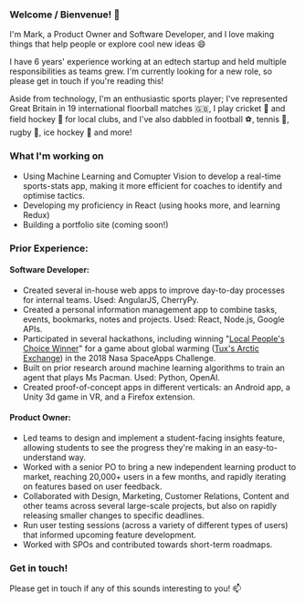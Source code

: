 ### Welcome / Bienvenue! 👋

I'm Mark, a Product Owner and Software Developer, and I love making things that help people or explore cool new ideas 😄

I have 6 years' experience working at an edtech startup and held multiple responsibilities as teams grew. I'm currently looking for a new role, so please get in touch if you're reading this!

Aside from technology, I'm an enthusiastic sports player; I've represented Great Britain in 19 international floorball matches :gb:, I play cricket :cricket_game: and field hockey :field_hockey: for local clubs, and I've also dabbled in football :soccer:, tennis :tennis:, rugby :rugby_football:, ice hockey :ice_hockey: and more!

### What I'm working on
- Using Machine Learning and Comupter Vision to develop a real-time sports-stats app, making it more efficient for coaches to identify and optimise tactics.
- Developing my proficiency in React (using hooks more, and learning Redux) 
- Building a portfolio site (coming soon!)

### Prior Experience:
#### Software Developer:
- Created several in-house web apps to improve day-to-day processes for internal teams. Used: AngularJS, CherryPy.
- Created a personal information management app to combine tasks, events, bookmarks, notes and projects. Used: React, Node.js, Google APIs.
- Participated in several hackathons, including winning "[Local People's Choice Winner](https://2018.spaceappschallenge.org/locations/exeter)" for a game about global warming ([Tux's Arctic Exchange](https://humpheh.github.io/sparx-spaceapps/)) in the 2018 Nasa SpaceApps Challenge. 
- Built on prior research around machine learning algorithms to train an agent that plays Ms Pacman. Used: Python, OpenAI.
- Created proof-of-concept apps in different verticals: an Android app, a Unity 3d game in VR, and a Firefox extension.

#### Product Owner:
- Led teams to design and implement a student-facing insights feature, allowing students to see the progress they're making in an easy-to-understand way.
- Worked with a senior PO to bring a new independent learning product to market, reaching 20,000+ users in a few months, and rapidly iterating on features based on user feedback.
- Collaborated with Design, Marketing, Customer Relations, Content and other teams across several large-scale projects, but also on rapidly releasing smaller changes to specific deadlines.
- Run user testing sessions (across a variety of different types of users) that informed upcoming feature development.
- Worked with SPOs and contributed towards short-term roadmaps.

### Get in touch!
Please get in touch if any of this sounds interesting to you! :mailbox:
